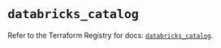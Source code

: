 # `databricks_catalog`

Refer to the Terraform Registry for docs: [`databricks_catalog`](https://registry.terraform.io/providers/databricks/databricks/1.85.0/docs/resources/catalog).
